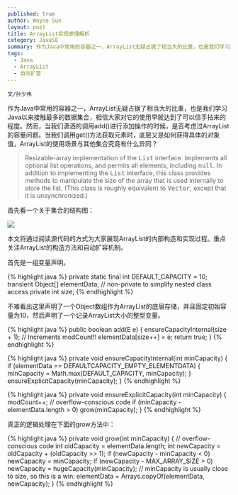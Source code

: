```yaml
---
published: true
author: Wayne Sun
layout: post
title: ArrayList实现原理解析
category: JavaSE
summary: 作为Java中常用的容器之一，ArrayList无疑占据了相当大的比重，也是我们学习Java以来接触最多的数据集合，相信大家对它的使用早就达到了可以信手拈来的程度。然而，当我们潇洒的调用add()进行添加操作的时候，是否考虑过ArrayList的容量问题。当我们调用get()方法获取元素时，底层又是如何获得具体的对象值，ArrayList的使用场景与其他集合究竟有什么异同？
tags:
  - Java
  - ArrayList
  - 自动扩容
---
```


`文/孙少伟`

作为Java中常用的容器之一，ArrayList无疑占据了相当大的比重，也是我们学习Java以来接触最多的数据集合，相信大家对它的使用早就达到了可以信手拈来的程度。然而，当我们潇洒的调用add()进行添加操作的时候，是否考虑过ArrayList的容量问题。当我们调用get()方法获取元素时，底层又是如何获得具体的对象值，ArrayList的使用场景与其他集合究竟有什么异同？

> Resizable-array implementation of the <tt>List</tt> interface.  Implements all optional list operations, and permits all elements, including <tt>null</tt>.  In addition to implementing the <tt>List</tt> interface, this class provides methods to manipulate the size of the array that is used internally to store the list.  (This class is roughly equivalent to <tt>Vector</tt>, except that it is unsynchronized.)

首先看一个关于集合的结构图：

![](http://cdowv.img48.wal8.com/img48/519761_20150601204824/1464240935.jpg)

本文将通过阅读源代码的方式为大家展现ArrayList的内部构造和实现过程。重点关注ArrayList的构造方法和自动扩容机制。

首先是一组变量声明。

{% highlight java %} 
private static final int DEFAULT_CAPACITY = 10;
transient Object[] elementData; // non-private to simplify nested class access
private int size;
{% endhighlight %}

不难看出这里声明了一个Object数组作为ArrayList的底层存储，并且固定初始容量为10，然后声明了一个记录ArrayList大小的整型变量。

{% highlight java %} 
public boolean add(E e) {
    ensureCapacityInternal(size + 1);  // Increments modCount!!
    elementData[size++] = e;
    return true;
}
{% endhighlight %}

{% highlight java %} 
private void ensureCapacityInternal(int minCapacity) {
    if (elementData == DEFAULTCAPACITY_EMPTY_ELEMENTDATA) {
        minCapacity = Math.max(DEFAULT_CAPACITY, minCapacity);
    }
    ensureExplicitCapacity(minCapacity);
}
{% endhighlight %}

{% highlight java %} 
private void ensureExplicitCapacity(int minCapacity) {
    modCount++;
    // overflow-conscious code
    if (minCapacity - elementData.length > 0)
        grow(minCapacity);
}
{% endhighlight %}

真正的逻辑处理在下面的grow方法中：

{% highlight java %} 
private void grow(int minCapacity) {
    // overflow-conscious code
    int oldCapacity = elementData.length;
    int newCapacity = oldCapacity + (oldCapacity >> 1);
    if (newCapacity - minCapacity < 0)
        newCapacity = minCapacity;
    if (newCapacity - MAX_ARRAY_SIZE > 0)
        newCapacity = hugeCapacity(minCapacity);
    // minCapacity is usually close to size, so this is a win:
    elementData = Arrays.copyOf(elementData, newCapacity);
}
{% endhighlight %}
